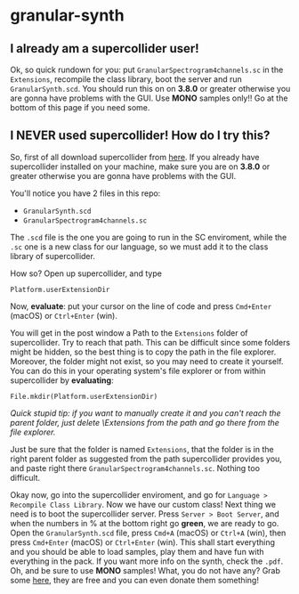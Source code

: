# granular-synth

## I already am a supercollider user!

Ok, so quick rundown for you: put `GranularSpectrogram4channels.sc` in the `Extensions`, recompile the class library, boot the server and run `GranularSynth.scd`. You should run this on on **3.8.0** or greater otherwise you are gonna have problems with the GUI. Use **MONO** samples only!! Go at the bottom of this page if you need some.

## I NEVER used supercollider! How do I try this?

So, first of all download supercollider from [here](https://supercollider.github.io).
If you already have supercollider installed on your machine, make sure you are on **3.8.0** or greater otherwise you are gonna have problems with the GUI.

You'll notice you have 2 files in this repo:
+ `GranularSynth.scd`
+ `GranularSpectrogram4channels.sc`

The `.scd` file is the one you are going to run in the SC enviroment, while the `.sc` one is a new class for our language, so we must add it to the class library of supercollider.

How so? Open up supercollider, and type
```supercollider
Platform.userExtensionDir
```
Now, **evaluate**: put your cursor on the line of code and press `Cmd+Enter` (macOS) or `Ctrl+Enter` (win).

You will get in the post window a Path to the `Extensions` folder of supercollider.
Try to reach that path. This can be difficult since some folders might be hidden, so the best thing is to copy the path in the file explorer.
Moreover, the folder might not exist, so you may need to create it yourself. You can do this in your operating system's file explorer or from within supercollider by **evaluating**:

```supercollider
File.mkdir(Platform.userExtensionDir)
```
_Quick stupid tip: if you want to manually create it and you can't reach the parent folder, just delete \Extensions from the path and go there from the file explorer._

Just be sure that the folder is named `Extensions`, that the folder is in the right parent folder as suggested from the path supercollider provides you, and paste right there `GranularSpectrogram4channels.sc`. Nothing too difficult.

Okay now, go into the supercollider enviroment, and go for `Language > Recompile Class Library`.
Now we have our custom class!
Next thing we need is to boot the supercollider server. Press `Server > Boot Server`, and when the numbers in % at the bottom right go **green**, we are ready to go.
Open the `GranularSynth.scd` file, press `Cmd+A` (macOS) or `Ctrl+A` (win), then press `Cmd+Enter` (macOS) or `Ctrl+Enter` (win).
This shall start everything and you should be able to load samples, play them and have fun with everything in the pack.
If you want more info on the synth, check the `.pdf`.
Oh, and be sure to use **MONO** samples! What, you do not have any? Grab some [here](https://www.adventurekid.se/akrt/waveforms/), they are free and you can even donate them something!
